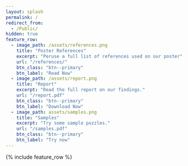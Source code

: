 ```yaml
---
layout: splash
permalink: /
redirect_from:
  - /Public/
hidden: true
feature_row:
  - image_path: /assets/references.png
    title: "Poster References"
    excerpt: "Peruse a full list of references used on our poster"
    url: "/references/"
    btn_class: "btn--primary"
    btn_label: "Read Now"
  - image_path: /assets/report.png
    title: "Report"
    excerpt: "Read the full report on our findings."
    url: "/report.pdf"
    btn_class: "btn--primary"
    btn_label: "Download Now"
  - image_path: assets/samples.png
    title: "Samples"
    excerpt: "Try some sample puzzles."
    url: "/samples.pdf"
    btn_class: "btn--primary"
    btn_label: "Try now"
---
```


{% include feature_row %}
